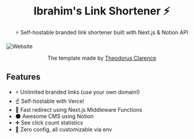 <div align="center">
  <h1>Ibrahim's Link Shortener ⚡</h1>
  <p>⚡ Self-hostable branded link shortener built with Next.js & Notion API</p>
</div>

![Website](https://i.imgur.com/nnb9Io0.png)
<div align="center">
 <p>The template made by <a href="https://theodorusclarence.com">Theodorus Clarence</a></p>
</div>

## Features

- ⚡ Unlimited branded links (use your own domain!)
- ☝ Self-hostable with Vercel
- 💨 Fast redirect using Next.js Middleware Functions
- 🌑 Awesome CMS using Notion
- ➕ See click count statistics
- 💠 Zero config, all customizable via env
